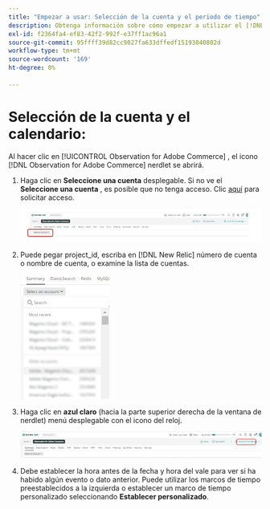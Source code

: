 ```yaml
---
title: "Empezar a usar: Selección de la cuenta y el periodo de tiempo"
description: Obtenga información sobre cómo empezar a utilizar el [!DNL Observation for Adobe Commerce] nerdlet seleccionando la cuenta y el periodo de tiempo.
exl-id: f2364fa4-ef83-42f2-992f-e37ff1ac96a1
source-git-commit: 95ffff39d82cc9027fa633dffedf15193040802d
workflow-type: tm+mt
source-wordcount: '169'
ht-degree: 0%

---
```


# Selección de la cuenta y el calendario:

Al hacer clic en [!UICONTROL Observation for Adobe Commerce] , el icono [!DNL Observation for Adobe Commerce] nerdlet se abrirá.

1. Haga clic en **Seleccione una cuenta** desplegable. Si no ve el **Seleccione una cuenta** , es posible que no tenga acceso. Clic [aquí](https://adobe.sharepoint.com/sites/MG/it/IT%20Services%20Wiki/Requesting%20access%20to%20Magento%20Commerce%20New%20Relic.aspx) para solicitar acceso.

   ![Seleccione una cuenta](../../assets/tools/observation-for-adobe-commerce/start-using-1.jpeg)

1. Puede pegar project_id, escriba en [!DNL New Relic] número de cuenta o nombre de cuenta, o examine la lista de cuentas.

   ![Examinar la lista de cuentas](../../assets/tools/observation-for-adobe-commerce/start-using-2.jpg)

1. Haga clic en **azul claro** (hacia la parte superior derecha de la ventana de nerdlet) menú desplegable con el icono del reloj.

   ![Haga clic en el menú desplegable](../../assets/tools/observation-for-adobe-commerce/start-using-3.jpg)

1. Debe establecer la hora antes de la fecha y hora del vale para ver si ha habido algún evento o dato anterior. Puede utilizar los marcos de tiempo preestablecidos a la izquierda o establecer un marco de tiempo personalizado seleccionando **Establecer personalizado**.

